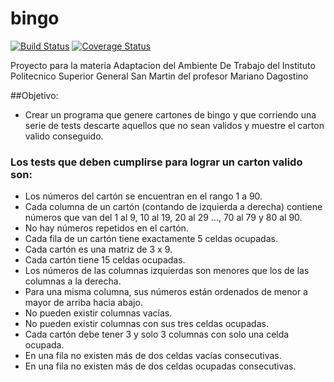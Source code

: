 # bingo

[![Build Status](https://travis-ci.com/MaiteLukasiunas/Bingo.svg?branch=master)](https://travis-ci.com/MaiteLukasiunas/Bingo)
[![Coverage Status](https://coveralls.io/repos/github/MaiteLukasiunas/bingo/badge.svg?branch=master)](https://coveralls.io/github/MaiteLukasiunas/bingo?branch=master)

Proyecto para la materia Adaptacion del Ambiente De Trabajo del Instituto Politecnico Superior General San Martin del profesor Mariano Dagostino

##Objetivo:
  - Crear un programa que genere cartones de bingo y que corriendo una serie de tests descarte aquellos que no sean validos y muestre el carton valido conseguido.

### Los tests que deben cumplirse para lograr un carton valido son:
  - Los números del cartón se encuentran en el rango 1 a 90.
  - Cada columna de un cartón (contando de izquierda a derecha) contiene números que van del 1 al 9, 10 al 19, 20 al 29 ..., 70 al 79 y 80 al 90.
  - No hay números repetidos en el cartón.
  - Cada fila de un cartón tiene exactamente 5 celdas ocupadas.
  - Cada cartón es una matriz de 3 x 9.
  - Cada cartón tiene 15 celdas ocupadas.
  - Los números de las columnas izquierdas son menores que los de las columnas a la derecha.
  - Para una misma columna, sus números están ordenados de menor a mayor de arriba hacia abajo.
  - No pueden existir columnas vacías.
  - No pueden existir columnas con sus tres celdas ocupadas.
  - Cada cartón debe tener 3 y solo 3 columnas con solo una celda ocupada.
  - En una fila no existen más de dos celdas vacías consecutivas.
  - En una fila no existen más de dos celdas ocupadas consecutivas.
